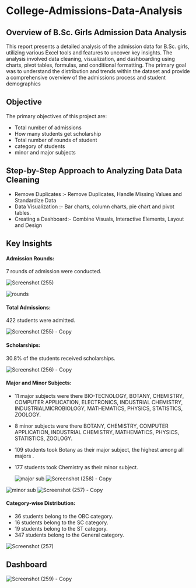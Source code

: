 # College-Admissions-Data-Analysis

## Overview of B.Sc. Girls Admission Data Analysis

This report presents a detailed analysis of the admission data for B.Sc. girls, utilizing various Excel tools and features to uncover key insights. The analysis involved data cleaning, visualization, and dashboarding using charts, pivot tables, formulas, and conditional formatting. The primary goal was to understand the distribution and trends within the dataset and provide a comprehensive overview of the admissions process and student demographics

## Objective

The primary objectives of this project are:
- Total number of admissions
- How many students get scholarship
- Total number of rounds of student
- category of students
- minor and major subjects

## Step-by-Step Approach to Analyzing Data Data Cleaning
- Remove Duplicates :- Remove Duplicates,  Handle Missing Values and Standardize Data
- Data Visualization :- Bar charts, column charts, pie chart and pivot tables.
- Creating a Dashboard:- Combine Visuals, Interactive Elements, Layout and Design

## Key Insights
#### Admission Rounds: 
7 rounds of admission were conducted.

![Screenshot (255)](https://github.com/anjali-thawani/IPL-data-analysis/assets/168136647/526e593a-a2be-4f55-a3a6-d279d77e5a83)

![rounds](https://github.com/anjali-thawani/IPL-data-analysis/assets/168136647/af8d9cce-8d92-401a-8cc2-276bd900f7b4)
#### Total Admissions: 
422 students were admitted.

![Screenshot (255) - Copy](https://github.com/anjali-thawani/College-Admissions-Data-Analysis/assets/168136647/7e3b119f-72ca-47e8-884a-373b2cb5b367)

#### Scholarships: 
30.8% of the students received scholarships.

![Screenshot (256) - Copy](https://github.com/anjali-thawani/IPL-data-analysis/assets/168136647/b9281784-9b74-4bae-8c60-bf6a78aa4d1f)
#### Major and Minor Subjects: 
- 11 major subjects were there BIO-TECNOLOGY, BOTANY, CHEMISTRY, COMPUTER APPLICATION, ELECTRONICS, INDUSTRIAL CHEMISTRY, INDUSTRIALMICROBIOLOGY, MATHEMATICS, PHYSICS, STATISTICS, ZOOLOGY.
- 8 minor subjects were there  BOTANY, CHEMISTRY, COMPUTER APPLICATION, INDUSTRIAL CHEMISTRY, MATHEMATICS, PHYSICS, STATISTICS, ZOOLOGY.
- 109 students took Botany as their major subject, the highest among all majors .
- 177 students took Chemistry as their minor subject.

  ![major sub](https://github.com/anjali-thawani/IPL-data-analysis/assets/168136647/ce94aafe-2558-4127-9407-ee7234d26755)
![Screenshot (258) - Copy](https://github.com/anjali-thawani/IPL-data-analysis/assets/168136647/3d47a96d-5053-45e5-be4f-e22682925cf2)

![minor sub](https://github.com/anjali-thawani/IPL-data-analysis/assets/168136647/dcd6f774-baf8-4509-9ed5-a59151acaac0)
![Screenshot (257) - Copy](https://github.com/anjali-thawani/IPL-data-analysis/assets/168136647/deeb8655-9b1f-4e2c-ba56-ed8cd431136f)

#### Category-wise Distribution:
- 36 students belong to the OBC category.
- 16 students belong to the SC category.
- 19 students belong to the ST category.
- 347 students belong to the General category.
  
![Screenshot (257)](https://github.com/anjali-thawani/College-Admissions-Data-Analysis/assets/168136647/7146ec0a-df8f-4146-aeb2-c37b79e15d98)

## Dashboard

![Screenshot (259) - Copy](https://github.com/anjali-thawani/IPL-data-analysis/assets/168136647/6708d736-dcd6-4926-906c-6d4715fe1a78)



